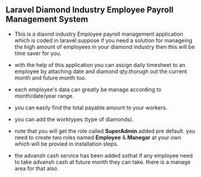 ## Laravel Diamond Industry Employee Payroll Management System
 
- This is a diaond industry Employee payroll management application which is coded in laravel.suppose if you need a solution for manageing the high amount of employees in your diamond industry then this will be time saver for you.

- with the help of this application you can assign daily timesheet to an employee by attaching date and diamond qty.thorugh out the current month and future month too.

- each employee's data can greatly be manage according to month/date/year range.

- you can easily find the total payable amount to your workers.

- you can add the worktypes (type of diamonds).

- note that you will get the role called **SuperAdmin** added pre default. you need to create two roles named **Employee** &  **Manegar** at your own which will be provied in installation steps.

- the advansh cash service has been added sothat if any employee need to take advansh cash at future month they can take. there is a manage area for that also.

 
